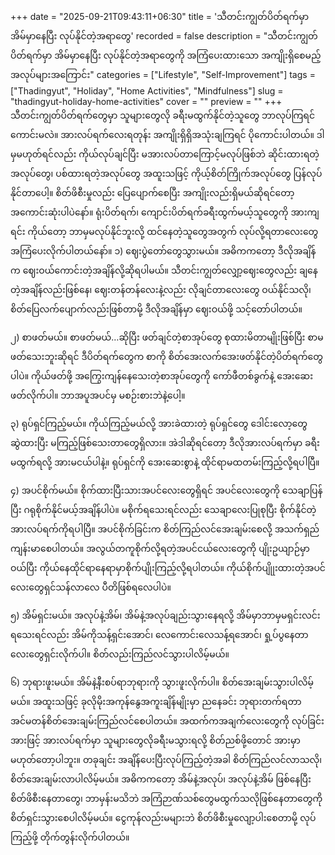 +++
date = "2025-09-21T09:43:11+06:30"
title = 'သီတင်းကျွတ်ပိတ်ရက်မှာ အိမ်မှာနေပြီး လုပ်နိုင်တဲ့အရာတွေ'
recorded = false
description = "သီတင်းကျွတ်ပိတ်ရက်မှာ အိမ်မှာနေပြီး လုပ်နိုင်တဲ့အရာတွေကို အကြံပေးထားသော အကျိုးရှိစေမည့် အလုပ်များအကြောင်း"
categories = ["Lifestyle", "Self-Improvement"]
tags = ["Thadingyut", "Holiday", "Home Activities", "Mindfulness"]
slug = "thadingyut-holiday-home-activities"
cover = ""
preview = ""
+++
သီတင်းကျွတ်ပိတ်ရက်တွေမှာ သူများတွေလို ခရီးမထွက်နိုင်တဲ့သူတွေ ဘာလုပ်ကြရင်ကောင်းမလဲ။ အားလပ်ရက်လေးရတုန်း အကျိုးရှိရှိအသုံးချကြရင် ပိုကောင်းပါတယ်။ ဒါမှမဟုတ်ရင်လည်း ကိုယ်လုပ်ချင်ပြီး မအားလပ်တာကြောင့်မလုပ်ဖြစ်ဘဲ ဆိုင်းထားရတဲ့အလုပ်တွေ၊ ပစ်ထားရတဲ့အလုပ်တွေ အထူးသဖြင့် ကိုယ့်စိတ်ကြိုက်အလုပ်တွေ ပြန်လုပ်နိုင်တာပေါ့။ စိတ်ဖိစီးမှုလည်း ပြေပျောက်စေပြီး အကျိုးလည်းရှိမယ်ဆိုရင်တော့ အကောင်းဆုံးပါပဲနော်။ ရုံးပိတ်ရက်၊ ကျောင်းပိတ်ရက်ခရီးထွက်မယ့်သူတွေကို အားကျရင်း ကိုယ်တော့ ဘာမှမလုပ်နိုင်ဘူးလို့ ထင်နေတဲ့သူတွေအတွက် လုပ်လို့ရတာလေးတွေ အကြံပေးလိုက်ပါတယ်နော်။
၁) ဈေးပွဲတော်တွေသွားမယ်။
အဓိကကတော့ ဒီလိုအချိန်က ဈေးဝယ်ကောင်းတဲ့အချိန်လို့ဆိုရပါမယ်။ သီတင်းကျွတ်လျှော့ဈေးတွေလည်း ချနေတဲ့အချိန်လည်းဖြစ်နေ၊ ဈေးတန်တန်လေးနဲ့လည်း လိုချင်တာလေးတွေ ဝယ်နိုင်သလို၊ စိတ်ပြေလက်ပျောက်လည်းဖြစ်တာမို့ ဒီလိုအချိန်မှာ ဈေးဝယ်ဖို့ သင့်တော်ပါတယ်။

၂) စာဖတ်မယ်။
စာဖတ်မယ်…ဆိုပြီး ဖတ်ချင်တဲ့စာအုပ်တွေ စုထားမိတာမျိုးဖြစ်ပြီး စာမဖတ်သေးဘူးဆိုရင် ဒီပိတ်ရက်တွေက စာကို စိတ်အေးလက်အေးဖတ်နိုင်တဲ့ပိတ်ရက်တွေပါပဲ။ ကိုယ်ဖတ်ဖို့ အကြွေးကျန်နေသေးတဲ့စာအုပ်တွေကို ကော်ဖီတစ်ခွက်နဲ့ အေးဆေးဖတ်လိုက်ပါ။ ဘာအပူအပင်မှ မစဉ်းစားဘဲနဲ့ပေါ့။

၃) ရုပ်ရှင်ကြည့်မယ်။
ကိုယ်ကြည့်မယ်လို့ အားခဲထားတဲ့ ရုပ်ရှင်တွေ ဒေါင်းလော့တွေဆွဲထားပြီး မကြည့်ဖြစ်သေးတာတွေရှိလား။ အဲဒါဆိုရင်တော့ ဒီလိုအားလပ်ရက်မှာ ခရီးမထွက်ရလို့ အားမငယ်ပါနဲ့။ ရုပ်ရှင်ကို အေးဆေးစွာနဲ့ ထိုင်ရာမထတမ်းကြည့်လို့ရပါပြီ။

၄) အပင်စိုက်မယ်။
စိုက်ထားပြီးသားအပင်လေးတွေရှိရင် အပင်လေးတွေကို သေချာပြန်ပြီး ဂရုစိုက်နိုင်မယ့်အချိန်ပါပဲ။ မစိုက်ရသေးရင်လည်း သေချာလေးပြုစုပြီး စိုက်နိုင်တဲ့အားလပ်ရက်ကိုရပါပြီ။ အပင်စိုက်ခြင်းက စိတ်ကြည်လင်အေးချမ်းစေလို့ အသက်ရှည်ကျန်းမာစေပါတယ်။ အလွယ်တကူစိုက်လို့ရတဲ့အပင်ငယ်လေးတွေကို ပျိုးဥယျာဉ်မှာ ဝယ်ပြီး ကိုယ်နေထိုင်ရာနေရာမှာစိုက်ပျိုးကြည့်လို့ရပါတယ်။ ကိုယ်စိုက်ပျိုုးထားတဲ့အပင်လေးတွေရှင်သန်လာလေ ပီတိဖြစ်ရလေပါပဲ။

၅) အိမ်ရှင်းမယ်။
အလုပ်နဲ့အိမ်၊ အိမ်နဲ့အလုပ်ချည်းသွားနေရလို့ အိမ်မှာဘာမှမရှင်းလင်းရသေးရင်လည်း အိမ်ကိုသန့်ရှင်းအောင်၊ လေကောင်းလေသန့်ရအောင်၊ ရှု့ပ်ပွနေတာလေးတွေရှင်းလိုက်ပါ။ စိတ်လည်းကြည်လင်သွားပါလိမ့်မယ်။

၆) ဘုရားဖူးမယ်။
အိမ်နဲ့နီးစပ်ရာဘုရားကို သွားဖူးလိုက်ပါ။ စိတ်အေးချမ်းသွားပါလိမ့်မယ်။ အထူးသဖြင့် ခုလိုမိုးအကုန်နွေအကူးချိန်မျိုးမှာ ညနေခင်း ဘုရားတက်ရတာ အင်မတန်စိတ်အေးချမ်းကြည်လင်စေပါတယ်။
အထက်ကအချက်လေးတွေကို လုပ်ခြင်းအားဖြင့် အားလပ်ရက်မှာ သူများတွေလိုခရီးမသွားရလို့ စိတ်ညစ်ဖို့တောင် အားမှာမဟုတ်တော့ပါဘူး။ တခုချင်း အချိန်ပေးပြီးလုပ်ကြည့်တဲ့အခါ စိတ်ကြည်လင်လာသလို၊ စိတ်အေးချမ်းလာပါလိမ့်မယ်။ အဓိကကတော့ အိမ်နဲ့အလုပ်၊ အလုပ်နဲ့အိမ် ဖြစ်နေပြီး စိတ်ဖိစီးနေတာတွေ၊ ဘာမှန်းမသိဘဲ အကြံဉာဏ်သစ်တွေမထွက်သလိုဖြစ်နေတာတွေကို စိတ်ရှင်းသွားစေပါလိမ့်မယ်။ ငွေကုန်လည်းမများဘဲ စိတ်ဖိစီးမှုလျော့ပါးစေတာမို့ လုပ်ကြည့်ဖို့ တိုက်တွန်းလိုက်ပါတယ်။ 